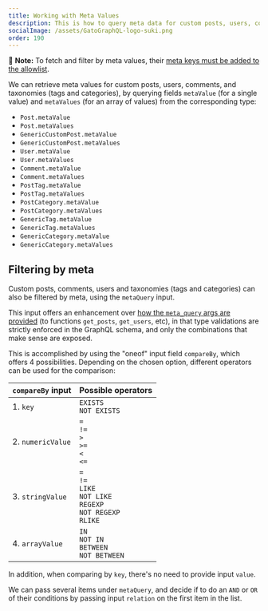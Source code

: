 ```yaml
---
title: Working with Meta Values
description: This is how to query meta data for custom posts, users, comments, and taxonomies (tags and categories) from the GraphQL schema.
socialImage: /assets/GatoGraphQL-logo-suki.png
order: 190
---
```


📣 **Note:** To fetch and filter by meta values, their [meta keys must be added to the allowlist](../../config/querying-by-meta-values/).

We can retrieve meta values for custom posts, users, comments, and taxonomies (tags and categories), by querying fields `metaValue` (for a single value) and `metaValues` (for an array of values) from the corresponding type:

- `Post.metaValue`
- `Post.metaValues`
- `GenericCustomPost.metaValue`
- `GenericCustomPost.metaValues`
- `User.metaValue`
- `User.metaValues`
- `Comment.metaValue`
- `Comment.metaValues`
- `PostTag.metaValue`
- `PostTag.metaValues`
- `PostCategory.metaValue`
- `PostCategory.metaValues`
- `GenericTag.metaValue`
- `GenericTag.metaValues`
- `GenericCategory.metaValue`
- `GenericCategory.metaValues`

## Filtering by meta

Custom posts, comments, users and taxonomies (tags and categories) can also be filtered by meta, using the `metaQuery` input.

This input offers an enhancement over [how the `meta_query` args are provided](https://developer.wordpress.org/reference/classes/wp_meta_query/) (to functions `get_posts`, `get_users`, etc), in that type validations are strictly enforced in the GraphQL schema, and only the combinations that make sense are exposed.

This is accomplished by using the "oneof" input field `compareBy`, which offers 4 possibilities. Depending on the chosen option, different operators can be used for the comparison:

| `compareBy` input | Possible operators |
| --- | --- |
| 1. `key` | `EXISTS`<br/>`NOT EXISTS` |
| 2. `numericValue` | `=`<br/>`!=`<br/>`>`<br/>`>=`<br/>`<`<br/>`<=` |
| 3. `stringValue` | `=`<br/>`!=`<br/>`LIKE`<br/>`NOT LIKE`<br/>`REGEXP`<br/>`NOT REGEXP`<br/>`RLIKE` |
| 4. `arrayValue` | `IN`<br/>`NOT IN`<br/>`BETWEEN`<br/>`NOT BETWEEN` |

In addition, when comparing by `key`, there's no need to provide input `value`.

We can pass several items under `metaQuery`, and decide if to do an `AND` or `OR` of their conditions by passing input `relation` on the first item in the list.
